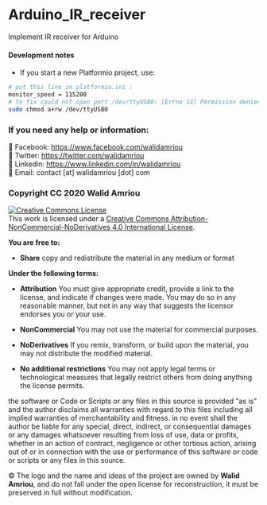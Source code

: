 # Arduino_IR_receiver
Implement IR receiver for Arduino

#### Development notes
- If you start a new Platformio project, use:
```bash
# put this line in platformio.ini :
monitor_speed = 115200 
# to fix could not open port /dev/ttyUSB0: [Errno 13] Permission denied: '/dev/ttyUSB0', open terminal and write:
sudo chmod a+rw /dev/ttyUSB0
```

### If you need any help or information:
:large_blue_circle:	 Facebook: https://www.facebook.com/walidamriou   
:large_blue_circle:  Twitter: https://twitter.com/walidamriou    
:large_blue_circle:  Linkedin: https://www.linkedin.com/in/walidamriou  
:red_circle: Email:  contact [at] walidamriou [dot] com    

### Copyright CC 2020 Walid Amriou

<a rel="license" href="http://creativecommons.org/licenses/by-nc-nd/4.0/"><img alt="Creative Commons License" style="border-width:0" src="https://i.creativecommons.org/l/by-nc-nd/4.0/88x31.png" /></a><br />This work is licensed under a <a rel="license" href="http://creativecommons.org/licenses/by-nc-nd/4.0/">Creative Commons Attribution-NonCommercial-NoDerivatives 4.0 International License</a>.

__You are free to:__
- __Share__ copy and redistribute the material in any medium or format

__Under the following terms:__
- __Attribution__ You must give appropriate credit, provide a link to the license, and indicate if changes were made. You may do so in any reasonable manner, but not in any way that suggests the licensor endorses you or your use.

- __NonCommercial__ You may not use the material for commercial purposes.

- __NoDerivatives__ If you remix, transform, or build upon the material, you may not distribute the modified material.

- __No additional restrictions__ You may not apply legal terms or technological measures that legally restrict others from doing anything the license permits.


the software or Code or Scripts or any files in this source is provided "as is" and the author disclaims all warranties with regard to this files including all implied warranties of merchantability and fitness. in no event shall the author be liable for any special, direct, indirect, or consequential damages or any damages whatsoever resulting from loss of use, data or profits, whether in an action of contract, negligence or other tortious action, arising out of or in connection with the use or performance of this software or code or scripts or any files in this source.

© The logo and the name and ideas of the project are owned by __Walid Amriou__, and do not fall under the open license for reconstruction, it must be preserved in full without modification. 
